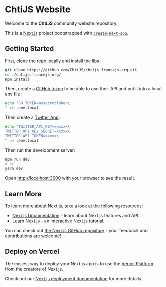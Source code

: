# ChtiJS Website

Welcome to the **ChtiJS** community website repository.

This is a [Next.js](https://nextjs.org/) project bootstrapped with
[`create-next-app`](https://github.com/vercel/next.js/tree/canary/packages/create-next-app).

## Getting Started

First, clone the repo locally and install the libs :

```sh
git clone https://github.com/ChtiJS/chtijs.francejs.org.git
cd ./chtijs.francejs.org/
npm install
```

Then, create a
[GitHub token](https://docs.github.com/en/enterprise-server@3.4/authentication/keeping-your-account-and-data-secure/creating-a-personal-access-token)
to be able to use their API and put it into a local env file :

```sh
echo "GH_TOKEN=mysecrettoken\
" >> .env.local
```

Then create a [Twitter App](https://developer.twitter.com/):

```sh
echo "TWITTER_API_KEY=xxxxxx\
TWITTER_API_KEY_SECRET=xxxxx\
TWITTER_API_TOKEN=xxxxx\
" >> .env.local
```

Then run the development server:

```bash
npm run dev
# or
yarn dev
```

Open [http://localhost:3000](http://localhost:3000) with your browser to see the
result.

## Learn More

To learn more about Next.js, take a look at the following resources:

- [Next.js Documentation](https://nextjs.org/docs) - learn about Next.js
  features and API.
- [Learn Next.js](https://nextjs.org/learn) - an interactive Next.js tutorial.

You can check out
[the Next.js GitHub repository](https://github.com/vercel/next.js/) - your
feedback and contributions are welcome!

## Deploy on Vercel

The easiest way to deploy your Next.js app is to use the
[Vercel Platform](https://vercel.com/new?utm_medium=default-template&filter=next.js&utm_source=create-next-app&utm_campaign=create-next-app-readme)
from the creators of Next.js.

Check out our
[Next.js deployment documentation](https://nextjs.org/docs/deployment) for more
details.

